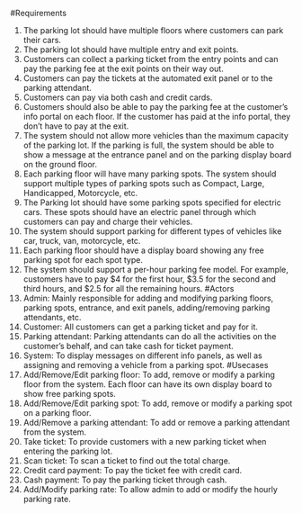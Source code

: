 #Requirements
1. The parking lot should have multiple floors where customers can park their cars.
2. The parking lot should have multiple entry and exit points.
3. Customers can collect a parking ticket from the entry points and can pay the parking fee at the exit points on their way out.
4. Customers can pay the tickets at the automated exit panel or to the parking attendant.
5. Customers can pay via both cash and credit cards.
6. Customers should also be able to pay the parking fee at the customer’s info portal on each floor. If the customer has paid at the info portal, they don’t have to pay at the exit.
7. The system should not allow more vehicles than the maximum capacity of the parking lot. If the parking is full, the system should be able to show a message at the entrance panel and on the parking display board on the ground floor.
8. Each parking floor will have many parking spots. The system should support multiple types of parking spots such as Compact, Large, Handicapped, Motorcycle, etc.
9. The Parking lot should have some parking spots specified for electric cars. These spots should have an electric panel through which customers can pay and charge their vehicles.
10. The system should support parking for different types of vehicles like car, truck, van, motorcycle, etc.
11. Each parking floor should have a display board showing any free parking spot for each spot type.
12. The system should support a per-hour parking fee model. For example, customers have to pay $4 for the first hour, $3.5 for the second and third hours, and $2.5 for all the remaining hours.
#Actors
1. Admin: Mainly responsible for adding and modifying parking floors, parking spots, entrance, and exit panels, adding/removing parking attendants, etc.
2. Customer: All customers can get a parking ticket and pay for it.
3. Parking attendant: Parking attendants can do all the activities on the customer’s behalf, and can take cash for ticket payment.
4. System: To display messages on different info panels, as well as assigning and removing a vehicle from a parking spot.
#Usecases
1. Add/Remove/Edit parking floor: To add, remove or modify a parking floor from the system. Each floor can have its own display board to show free parking spots.
2. Add/Remove/Edit parking spot: To add, remove or modify a parking spot on a parking floor.
3. Add/Remove a parking attendant: To add or remove a parking attendant from the system.
4. Take ticket: To provide customers with a new parking ticket when entering the parking lot.
5. Scan ticket: To scan a ticket to find out the total charge.
6. Credit card payment: To pay the ticket fee with credit card.
7. Cash payment: To pay the parking ticket through cash.
8. Add/Modify parking rate: To allow admin to add or modify the hourly parking rate.